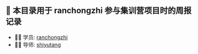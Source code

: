 ## 🚀 本目录用于 ranchongzhi 参与集训营项目时的周报记录

- 👨‍💻 学员: [ranchongzhi](https://github.com/ranchongzhi)
- 👩🏻​ 导师: [shiyutang](https://github.com/shiyutang)